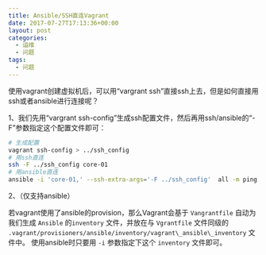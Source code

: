 ```yaml
---
title: Ansible/SSH直连Vagrant
date: 2017-07-27T17:13:36+00:00
layout: post
categories:
  - 运维
  - 问题
tags:
  - 问题
---
```

使用vagrant创建虚拟机后，可以用<q>vargrant ssh</q>直接ssh上去，但是如何直接用ssh或者ansible进行连接呢？

1、我们先用<q>vargrant ssh-config</q>生成ssh配置文件，然后再用ssh/ansible的<q>-F</q>参数指定这个配置文件即可：
  
```bash
# 生成配置
vagrant ssh-config > ../ssh_config
# 用ssh直连
ssh -F ../ssh_config core-01
# 用ansible直连
ansible -i 'core-01,' --ssh-extra-args='-F ../ssh_config'  all -m ping
```

2、（仅支持ansible）

若vagrant使用了ansible的provision，那么Vagrant会基于 `Vangrantfile` 自动为我们生成 `Ansible` 的`inventory` 文件，并放在与 `Vgrantfile` 文件同级的 `.vagrant/provisioners/ansible/inventory/vagrant\_ansible\_inventory` 文件中。 使用ansible时只要用 `-i` 参数指定下这个 `inventory` 文件即可。
